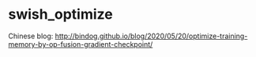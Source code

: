 # swish_optimize

Chinese blog: http://bindog.github.io/blog/2020/05/20/optimize-training-memory-by-op-fusion-gradient-checkpoint/
